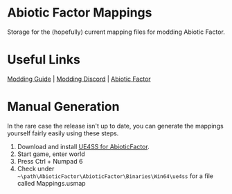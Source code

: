 # Abiotic Factor Mappings
Storage for the (hopefully) current mapping files for modding Abiotic Factor.

# Useful Links
[Modding Guide](https://hackmd.io/@Swept/abioticfactormodding) |
[Modding Discord](https://discord.gg/Tz2YHA79rX) |
[Abiotic Factor](https://store.steampowered.com/app/427410/Abiotic_Factor/)
<!-- Implement widget when perms -->
<!-- ![Discord Banner 2](https://discord.com/api/guilds/[SERVER ID]/widget.png?style=banner2) -->

# Manual Generation
In the rare case the release isn't up to date, you can generate the mappings yourself fairly easily using these steps.

1. Download and install [UE4SS for AbioticFactor](https://www.nexusmods.com/abioticfactor/mods/35).
2. Start game, enter world
3. Press Ctrl + Numpad 6
4. Check under `~\path\AbioticFactor\AbioticFactor\Binaries\Win64\ue4ss` for a file called Mappings.usmap
